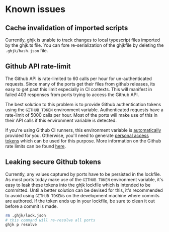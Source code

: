 # Known issues

## Cache invalidation of imported scripts

Currently, ghjk is unable to track changes to local typescript files imported by the ghjk.ts file.
You can fore re-serialization of the ghjkfile by deleting the `.ghjk/hash.json` file.

## Github API rate-limit

The Github API is rate-limited to 60 calls per hour for un-authenticated requests. 
Since many of the ports get their files from github releases, its easy to get past this limit especially in CI contexts.
This will manifest in failed 403 responses from ports trying to access the Github API.

The best solution to this problem is to provide Github authentication tokens using the `GITHUB_TOKEN` environment variable. 
Authenticated requests have a rate-limit of 5000 calls per hour.
Most of the ports will make use of this in their API calls if this environment variable is detected.

If you're using Github CI runners, this environment variable is [automatically](https://docs.github.com/en/actions/security-for-github-actions/security-guides/automatic-token-authentication) provided for you.
Otherwise, you'll need to generate [personal access tokens](https://docs.github.com/en/authentication/keeping-your-account-and-data-secure/managing-your-personal-access-tokens) which can be used for this purpose.
More information on the Github rate limits can be found [here](https://docs.github.com/en/rest/using-the-rest-api/rate-limits-for-the-rest-api?apiVersion=2022-11-28).

## Leaking secure Github tokens

Currently, any values captured by ports have to be persisted in the lockfile.
As most ports today make use of the `GITHUB_TOKEN` environment variable, it's easy to leak these tokens into the ghjk lockfile which is intended to be committed.
Until a better solution can be devised for this, it's recommended to avoid using `GITHUB_TOKEN`s on the development machine where commits are authored.
If the token ends up in your lockfile, be sure to clean it out before a commit is made.

```bash
rm .ghjk/lock.json
# this command will re-resolve all ports
ghjk p resolve
```
